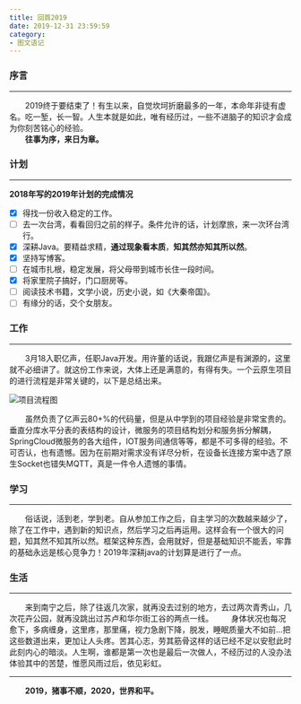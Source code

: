 ```yaml
---
title: 回首2019
date: 2019-12-31 23:59:59
category:
- 图文语记
---
```


### 序言
---

&emsp;&emsp;2019终于要结束了！有生以来，自觉坎坷折磨最多的一年，本命年非徒有虚名。吃一堑，长一智。人生本就是如此，唯有经历过，一些不进脑子的知识才会成为你刻苦铭心的经验。  
&emsp;&emsp;**往事为序，来日为章。**    

<!-- more -->

### 计划

---

**2018年写的2019年计划的完成情况**

- [x] 得找一份收入稳定的工作。
- [ ] 去一次台湾，看看回归之前的样子。条件允许的话，计划摩旅，来一次环台湾行。
- [x] 深耕Java。要精益求精，**通过现象看本质**，**知其然亦知其所以然**。
- [x] 坚持写博客。
- [ ] 在城市扎根，稳定发展，将父母带到城市长住一段时间。
- [x] 将家里院子搞好，门口厨房等。
- [ ] 阅读技术书籍，文学小说，历史小说，如《大秦帝国》。
- [ ] 有缘分的话，交个女朋友。

### 工作

---

&emsp;&emsp;3月18入职亿声，任职Java开发。用许董的话说，我跟亿声是有渊源的，这里就不必细讲了。就这份工作来说，大体上还是满意的，有得有失。一个云原生项目的进行流程是非常关键的，以下是总结出来。

![项目流程图](https://www.huangdayu.cn/assets/private/images/image-96.png)

&emsp;&emsp;虽然负责了亿声云80+%的代码量，但是从中学到的项目经验是非常宝贵的。垂直分库水平分表的表结构的设计，微服务的项目结构划分和服务拆分解耦，SpringCloud微服务的各大组件，IOT服务间通信等等，都是不可多得的经验。不可否认，也有遗憾。因为在前期对需求没有详尽分析，在设备长连接方案中选了原生Socket也错失MQTT，真是一件令人遗憾的事情。

### 学习
---

&emsp;&emsp;俗话说，活到老，学到老。自从参加工作之后，自主学习的次数越来越少了，除了在工作中，遇到新的知识点，然后学习之后再运用。这样会有一个很大的问题，知其然不知其所以然。框架这种东西，会用就好，但是基础知识不能丢，牢靠的基础永远是核心竞争力！2019年深耕java的计划算是进行了一点。

### 生活
---

&emsp;&emsp;来到南宁之后，除了往返几次家，就再没去过别的地方，去过两次青秀山，几次花卉公园，就再没跳出过苏卢和华尔街工谷的两点一线。
&emsp;&emsp;身体状况也每况愈下，多病缠身，这里疼，那里痛，视力急剧下降，脱发，睡眠质量大不如前...把这些数道出来，更加让人头疼。苦其心志，劳其筋骨这样的话已经不足以安慰此时此刻内心的暗淡。人生啊，谁都是第一次也是最后一次做人，不经历过的人没办法体验其中的苦楚，惟愿风雨过后，依见彩虹。

---

**&emsp;&emsp;2019，猪事不顺，2020，世界和平。**